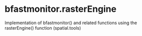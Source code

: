 bfastmonitor.rasterEngine
=========================

Implementation of bfastmonitor() and related functions using the rasterEngine() function (spatial.tools)
